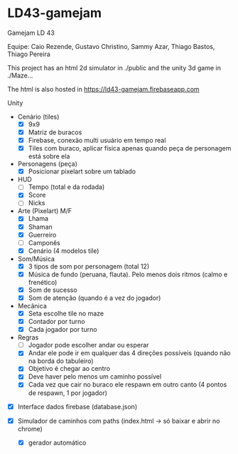 # LD43-gamejam
Gamejam LD 43

Equipe: Caio Rezende, Gustavo Christino, Sammy Azar, Thiago Bastos, Thiago Pereira

This project has an html 2d simulator in ./public and the unity 3d game in ./Maze...

The html is also hosted in https://ld43-gamejam.firebaseapp.com

Unity
- Cenário (tiles)
	- [x] 9x9
	- [x] Matriz de buracos
	- [x] Firebase, conexão multi usuário em tempo real
	- [x] Tiles com buraco, aplicar física apenas quando peça de personagem está sobre ela
- Personagens (peça)
	- [x] Posicionar pixelart sobre um tablado
- HUD
	- [ ] Tempo (total e da rodada)
	- [x] Score
	- [ ] Nicks

- Arte (Pixelart) M/F
	- [x] Lhama
	- [x] Shaman
	- [x] Guerreiro
	- [ ] Camponês
	- [x] Cenário (4 modelos tile)

- Som/Música
	- [x] 3 tipos de som por personagem (total 12)
	- [x] Música de fundo (peruana, flauta). Pelo menos dois ritmos (calmo e frenético)
	- [x] Som de sucesso
	- [x] Som de atenção (quando é a vez do jogador)
	
- Mecânica
	- [x] Seta escolhe tile no maze
	- [x] Contador por turno
	- [x] Cada jogador por turno
	
- Regras
	- [ ] Jogador pode escolher andar ou esperar
	- [x] Andar ele pode ir em qualquer das 4 direções possíveis (quando não na borda do tabuleiro)
	- [x] Objetivo é chegar ao centro
	- [x] Deve haver pelo menos um caminho possível
	- [x] Cada vez que cair no buraco ele respawn em outro canto (4 pontos de respawn, 1 por jogador)

- [x] Interface dados firebase (database.json)

- [x] Simulador de caminhos com paths (index.html -> só baixar e abrir no chrome)
	- [x] gerador automático
